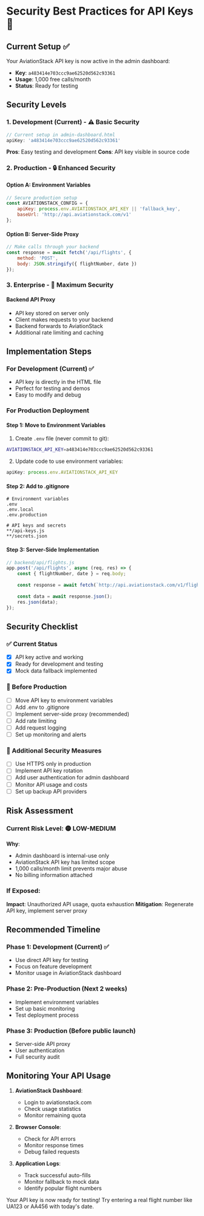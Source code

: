 # Security Best Practices for API Keys 🔐

## Current Setup ✅
Your AviationStack API key is now active in the admin dashboard:
- **Key**: `a483414e703ccc9ae62520d562c93361`
- **Usage**: 1,000 free calls/month
- **Status**: Ready for testing

## Security Levels

### 1. Development (Current) - ⚠️ Basic Security
```javascript
// Current setup in admin-dashboard.html
apiKey: 'a483414e703ccc9ae62520d562c93361'
```

**Pros**: Easy testing and development
**Cons**: API key visible in source code

### 2. Production - 🔒 Enhanced Security

#### Option A: Environment Variables
```javascript
// Secure production setup
const AVIATIONSTACK_CONFIG = {
    apiKey: process.env.AVIATIONSTACK_API_KEY || 'fallback_key',
    baseUrl: 'http://api.aviationstack.com/v1'
};
```

#### Option B: Server-Side Proxy
```javascript
// Make calls through your backend
const response = await fetch('/api/flights', {
    method: 'POST',
    body: JSON.stringify({ flightNumber, date })
});
```

### 3. Enterprise - 🏰 Maximum Security

#### Backend API Proxy
- API key stored on server only
- Client makes requests to your backend
- Backend forwards to AviationStack
- Additional rate limiting and caching

## Implementation Steps

### For Development (Current) ✅
- API key is directly in the HTML file
- Perfect for testing and demos
- Easy to modify and debug

### For Production Deployment

#### Step 1: Move to Environment Variables
1. Create `.env` file (never commit to git):
```bash
AVIATIONSTACK_API_KEY=a483414e703ccc9ae62520d562c93361
```

2. Update code to use environment variables:
```javascript
apiKey: process.env.AVIATIONSTACK_API_KEY
```

#### Step 2: Add to .gitignore
```
# Environment variables
.env
.env.local
.env.production

# API keys and secrets
**/api-keys.js
**/secrets.json
```

#### Step 3: Server-Side Implementation
```javascript
// backend/api/flights.js
app.post('/api/flights', async (req, res) => {
    const { flightNumber, date } = req.body;
    
    const response = await fetch(`http://api.aviationstack.com/v1/flights?access_key=${process.env.AVIATIONSTACK_API_KEY}&flight_iata=${flightNumber}&flight_date=${date}`);
    
    const data = await response.json();
    res.json(data);
});
```

## Security Checklist

### ✅ Current Status
- [x] API key active and working
- [x] Ready for development and testing
- [x] Mock data fallback implemented

### 🚀 Before Production
- [ ] Move API key to environment variables
- [ ] Add .env to .gitignore
- [ ] Implement server-side proxy (recommended)
- [ ] Add rate limiting
- [ ] Add request logging
- [ ] Set up monitoring and alerts

### 🔐 Additional Security Measures
- [ ] Use HTTPS only in production
- [ ] Implement API key rotation
- [ ] Add user authentication for admin dashboard
- [ ] Monitor API usage and costs
- [ ] Set up backup API providers

## Risk Assessment

### Current Risk Level: 🟡 LOW-MEDIUM
**Why**: 
- Admin dashboard is internal-use only
- AviationStack API key has limited scope
- 1,000 calls/month limit prevents major abuse
- No billing information attached

### If Exposed:
**Impact**: Unauthorized API usage, quota exhaustion
**Mitigation**: Regenerate API key, implement server proxy

## Recommended Timeline

### Phase 1: Development (Current) ✅
- Use direct API key for testing
- Focus on feature development
- Monitor usage in AviationStack dashboard

### Phase 2: Pre-Production (Next 2 weeks)
- Implement environment variables
- Set up basic monitoring
- Test deployment process

### Phase 3: Production (Before public launch)
- Server-side API proxy
- User authentication
- Full security audit

## Monitoring Your API Usage

1. **AviationStack Dashboard**:
   - Login to aviationstack.com
   - Check usage statistics
   - Monitor remaining quota

2. **Browser Console**:
   - Check for API errors
   - Monitor response times
   - Debug failed requests

3. **Application Logs**:
   - Track successful auto-fills
   - Monitor fallback to mock data
   - Identify popular flight numbers

Your API key is now ready for testing! Try entering a real flight number like UA123 or AA456 with today's date.